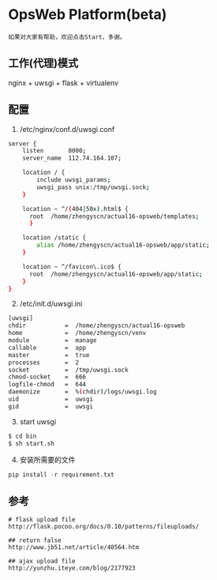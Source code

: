 # OpsWeb Platform(beta)

```
如果对大家有帮助，欢迎点击Start，多谢。
```


## 工作(代理)模式 
nginx + uwsgi + flask + virtualenv


## 配置
1. /etc/nginx/conf.d/uwsgi.conf

```bash
server {
    listen       8000;
    server_name  112.74.164.107;

    location / {
        include uwsgi_params;
        uwsgi_pass unix:/tmp/uwsgi.sock;
    }

    location ~ ^/(404|50x).html$ {
      root  /home/zhengyscn/actual16-opsweb/templates;
      }

    location /static {
        alias /home/zhengyscn/actual16-opsweb/app/static;
    }

    location ~ ^/favicon\.ico$ {
      root  /home/zhengyscn/actual16-opsweb/app/static;
    }
}
```

2. /etc/init.d/uwsgi.ini

```bash
[uwsgi]
chdir           =  /home/zhengyscn/actual16-opsweb 
home            =  /home/zhengyscn/venv
module          =  manage
callable        =  app 
master          =  true
processes       =  2
socket          =  /tmp/uwsgi.sock
chmod-socket    =  666
logfile-chmod   =  644
daemonize       =  %(chdir)/logs/uwsgi.log
uid             =  uwsgi
gid             =  uwsgi
```

3. start uwsgi

```bash
$ cd bin
$ sh start.sh
```

4. 安装所需要的文件

```python
pip install -r requirement.txt
```

## 参考
```
# flask upload file
http://flask.pocoo.org/docs/0.10/patterns/fileuploads/

## return false
http://www.jb51.net/article/40564.htm

## ajax upload file
http://yunzhu.iteye.com/blog/2177923
```
